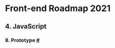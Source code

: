 # Front-end Roadmap 2021

## 4. JavaScript

### 8. Prototype [#](https://www.w3schools.com/js/default.asp)

